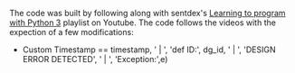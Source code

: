 The code was built by following along with sentdex's [Learning to program with Python 3](https://www.youtube.com/playlist?list=PLQVvvaa0QuDeAams7fkdcwOGBpGdHpXln) playlist on Youtube. The code follows the videos with the expection of a few modifications:

- Custom Timestamp == timestamp, ' | ', 'def ID:', dg_id, ' | ', 'DESIGN ERROR DETECTED', ' | ', 'Exception:',e)
